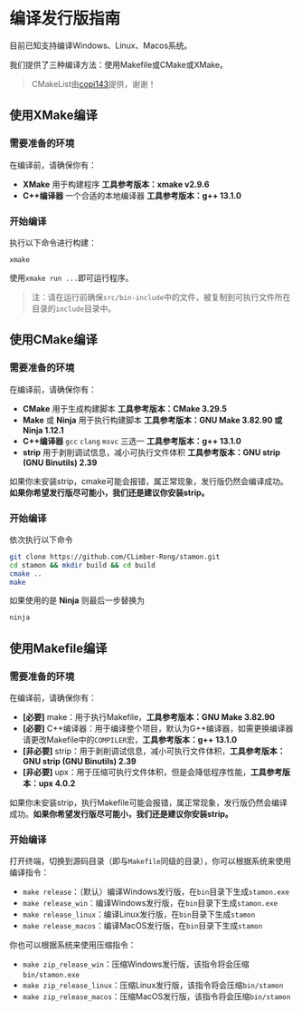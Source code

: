 # 编译发行版指南

目前已知支持编译Windows、Linux、Macos系统。

我们提供了三种编译方法：使用Makefile或CMake或XMake。

> CMakeList由[copi143](https://github.com/copi143)提供，谢谢！

## 使用XMake编译

### 需要准备的环境

在编译前，请确保你有：

- **XMake** 用于构建程序 **工具参考版本：xmake v2.9.6**
- **C++编译器** 一个合适的本地编译器 **工具参考版本：g++ 13.1.0**

### 开始编译

执行以下命令进行构建：

``xmake``

使用``xmake run ...``即可运行程序。

> 注：请在运行前确保``src/bin-include``中的文件，被复制到可执行文件所在目录的``include``目录中。

## 使用CMake编译

### 需要准备的环境

在编译前，请确保你有：

- **CMake** 用于生成构建脚本 **工具参考版本：CMake 3.29.5**
- **Make** 或 **Ninja** 用于执行构建脚本 **工具参考版本：GNU Make 3.82.90 或 Ninja 1.12.1**
- **C++编译器** `gcc` `clang` `msvc` 三选一 **工具参考版本：g++ 13.1.0**
- **strip** 用于剥削调试信息，减小可执行文件体积 **工具参考版本：GNU strip (GNU Binutils) 2.39**

如果你未安装strip，cmake可能会报错，属正常现象，发行版仍然会编译成功。**如果你希望发行版尽可能小，我们还是建议你安装strip。**

### 开始编译

依次执行以下命令

```sh
git clone https://github.com/CLimber-Rong/stamon.git
cd stamon && mkdir build && cd build
cmake ..
make
```

如果使用的是 **Ninja** 则最后一步替换为

```sh
ninja
```

## 使用Makefile编译

### 需要准备的环境

在编译前，请确保你有：

* **[必要]** make：用于执行Makefile，**工具参考版本：GNU Make 3.82.90**
* **[必要]** C++编译器：用于编译整个项目，默认为G++编译器，如需更换编译器请更改Makefile中的``COMPILER``宏，**工具参考版本：g++ 13.1.0**
* **[非必要]** strip：用于剥削调试信息，减小可执行文件体积，**工具参考版本：GNU strip (GNU Binutils) 2.39**
* **[非必要]** upx：用于压缩可执行文件体积，但是会降低程序性能，**工具参考版本：upx 4.0.2**

如果你未安装strip，执行Makefile可能会报错，属正常现象，发行版仍然会编译成功。**如果你希望发行版尽可能小，我们还是建议你安装strip。**

### 开始编译

打开终端，切换到源码目录（即与``Makefile``同级的目录），你可以根据系统来使用编译指令：

* ``make release``：（默认）编译Windows发行版，在``bin``目录下生成``stamon.exe``
* ``make release_win``：编译Windows发行版，在``bin``目录下生成``stamon.exe``
* ``make release_linux``：编译Linux发行版，在``bin``目录下生成``stamon``
* ``make release_macos``：编译MacOS发行版，在``bin``目录下生成``stamon``

你也可以根据系统来使用压缩指令：

* ``make zip_release_win``：压缩Windows发行版，该指令将会压缩``bin/stamon.exe``
* ``make zip_release_linux``：压缩Linux发行版，该指令将会压缩``bin/stamon``
* ``make zip_release_macos``：压缩MacOS发行版，该指令将会压缩``bin/stamon``